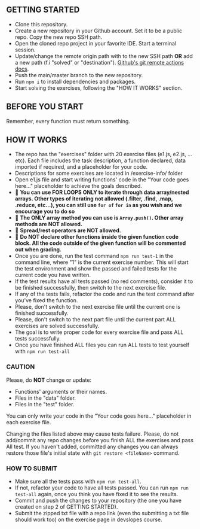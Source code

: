 ## GETTING STARTED
- Clone this repository.
- Create a new repository in your Github account. Set it to be a public repo. Copy the new repo SSH path.
- Open the cloned repo project in your favorite IDE. Start a terminal session.
- Update/change the remote origin path with to the new SSH path **OR** add a new path (f.i "solved" or "destination"). [Github's git remote actions docs](https://docs.github.com/en/get-started/getting-started-with-git/managing-remote-repositories).
- Push the main/master branch to the new repository.
- Run ```npm i``` to install dependencies and packages.
- Start solving the exercises, following the "HOW IT WORKS" section.

## BEFORE YOU START
Remember, every function must return something.

## HOW IT WORKS
- The repo has the "exercises" folder with 20 exercise files (e1.js, e2.js, ... etc). Each file includes the task description, a function declared, data imported if required, and a placeholder for your code.
- Descriptions for some exercises are located in /exercise-info/ folder
- Open e1.js file and start writing functions' code in the "Your code goes here..." placeholder to achieve the goals described.
- 🔴 **You can use FOR LOOPS ONLY to iterate through data array/nested arrays. Other types of iterating not allowed (.filter, .find, .map, .reduce, etc...), you can still use `for of` `for in` as you wish and we encourage you to do so**
- 🔴 **The ONLY array method you can use is `Array.push()`. Other array methods are NOT allowed.**
- 🔴 **Spread/rest operators are NOT allowed.**
- 🔴 **Do NOT declare other functions inside the given function code block. All the code outside of the given function will be commented out when grading.**
- Once you are done, run the test command ```npm run test-1``` in the command line, where "1" is the current exercise number. This will start the test environment and show the passed and failed tests for the current code you have written.
- If the test results have all tests passed (no red comments), consider it to be finished successfully, then switch to the next exercise file.
- If any of the tests fails, refactor the code and run the test command after you've fixed the function. 
- Please, don't switch to the next exercise file until the current one is finished successfully.
- Please, don't switch to the next part file until the current part ALL exercises are solved successfully.
- The goal is to write proper code for every exercise file and pass ALL tests successfully.
- Once you have finished ALL files you can run ALL tests to test yourself with ```npm run test-all```

### CAUTION
Please, do **NOT** change or update:

- Functions' arguments or their names.
- Files in the "data" folder.
- Files in the "test" folder.

You can only write your code in the "Your code goes here..." placeholder in each exercise file.

Changing the files listed above may cause tests failure.
Please, do not add/commit any repo changes before you finish ALL the exercises and pass All test.
If you haven't added, committed any changes you can always restore those file's initial state with ```git restore <fileName>``` command.

### HOW TO SUBMIT
- Make sure all the tests pass with ```npm run test-all```.
- If not, refactor your code to have all tests passed. You can run ```npm run test-all``` again, once you think you have fixed it to see the results.
- Commit and push the changes to your repository (the one you have created on step 2 of GETTING STARTED).
- Submit the zipped txt file with a repo link (even tho submitting a txt file should work too) on the exercise page in devslopes course.
